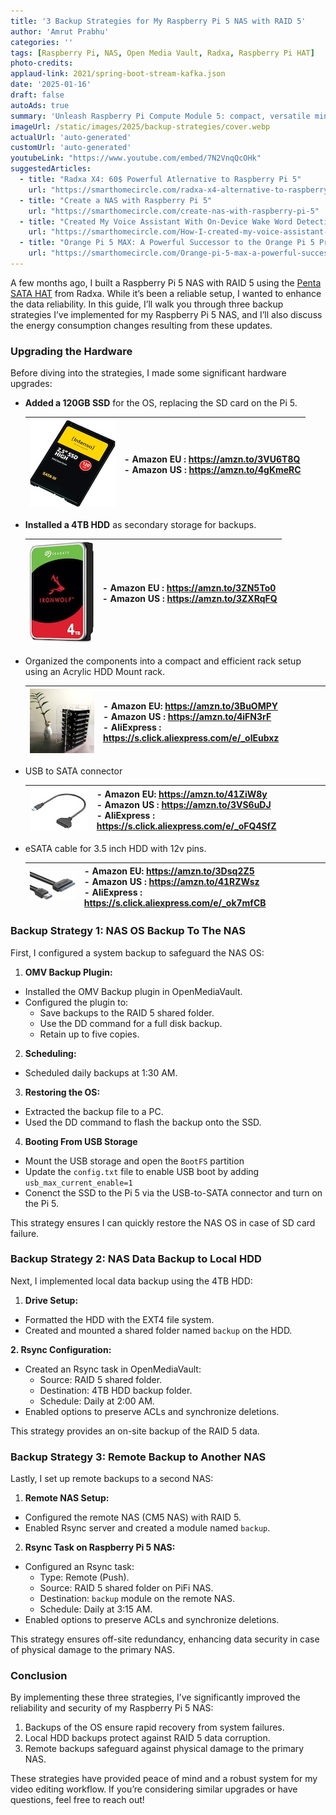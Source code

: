 ```yaml
---
title: '3 Backup Strategies for My Raspberry Pi 5 NAS with RAID 5'
author: 'Amrut Prabhu'
categories: ''
tags: [Raspberry Pi, NAS, Open Media Vault, Radxa, Raspberry Pi HAT]
photo-credits:
applaud-link: 2021/spring-boot-stream-kafka.json
date: '2025-01-16'
draft: false
autoAds: true
summary: 'Unleash Raspberry Pi Compute Module 5: compact, versatile mini-computer for high-speed storage, DIY NAS, and innovative projects.'
imageUrl: /static/images/2025/backup-strategies/cover.webp
actualUrl: 'auto-generated'
customUrl: 'auto-generated'
youtubeLink: "https://www.youtube.com/embed/7N2VnqQcOHk"
suggestedArticles:
  - title: "Radxa X4: 60$ Powerful Atlernative to Raspberry Pi 5"
    url: "https://smarthomecircle.com/radxa-x4-alternative-to-raspberry-pi-5"
  - title: "Create a NAS with Raspberry Pi 5"
    url: "https://smarthomecircle.com/create-nas-with-raspberry-pi-5"
  - title: "Created My Voice Assistant With On-Device Wake Word Detection On ESP32"
    url: "https://smarthomecircle.com/How-I-created-my-voice-assistant-with-on-device-wake-word-using-home-assistant"
  - title: "Orange Pi 5 MAX: A Powerful Successor to the Orange Pi 5 Pro"
    url: "https://smarthomecircle.com/Orange-pi-5-max-a-powerful-successor-to-orange-pi-5-pro"
---
```

<TOCInline toc={props.toc} asDisclosure />  

A few months ago, I built a Raspberry Pi 5 NAS with RAID 5 using the [Penta SATA HAT](https://s.click.aliexpress.com/e/_olCRd9p) from Radxa. While it’s been a reliable setup, I wanted to enhance the data reliability. In this guide, I’ll walk you through three backup strategies I’ve implemented for my Raspberry Pi 5 NAS, and I’ll also discuss the energy consumption changes resulting from these updates.

### Upgrading the Hardware

Before diving into the strategies, I made some significant hardware upgrades:

-   **Added a 120GB SSD** for the OS, replacing the SD card on the Pi 5.
    
    | ![Alt text](/static/images/2025/backup-strategies/ssd.jpg) | - Amazon EU : https://amzn.to/3VU6T8Q <br/>- Amazon US : https://amzn.to/4gKmeRC |
    |-----------------------------|---------------------------------------------------------|
    
-   **Installed a 4TB HDD** as secondary storage for backups.
    
    | ![HDD Drives](/static/images/2025/backup-strategies/hdd.jpg) | - Amazon EU : https://amzn.to/3ZN5To0 <br/>- Amazon US : https://amzn.to/3ZXRqFQ |
    |-----------------------------|---------------------------------------------------------|
    
-   Organized the components into a compact and efficient rack setup using an Acrylic HDD Mount rack.

    | ![Acrylic Rack](/static/images/2025/backup-strategies/case.jpg) | - Amazon EU: https://amzn.to/3BuOMPY <br/>- Amazon US :  https://amzn.to/4iFN3rF  <br/>- AliExpress : https://s.click.aliexpress.com/e/_olEubxz 
    |-----------------------------|---------------------------------------------------------|

-   USB to SATA connector

    | ![Acrylic Rack](/static/images/2025/backup-strategies/usb-sata.jpg) | - Amazon EU: https://amzn.to/41ZiW8y <br/>- Amazon US :  https://amzn.to/3VS6uDJ  <br/>- AliExpress : https://s.click.aliexpress.com/e/_oFQ4SfZ
    |-----------------------------|---------------------------------------------------------|

- eSATA cable for 3.5 inch HDD with 12v pins.

    | ![Acrylic Rack](/static/images/2025/backup-strategies/esata.jpg) | - Amazon EU: https://amzn.to/3Dsq2Z5 <br/>- Amazon US :  https://amzn.to/41RZWsz  <br/>- AliExpress : https://s.click.aliexpress.com/e/_ok7mfCB
    |-----------------------------|---------------------------------------------------------|

### Backup Strategy 1: NAS OS Backup To The NAS

First, I configured a system backup to safeguard the NAS OS:

1.  **OMV Backup Plugin:**

-   Installed the OMV Backup plugin in OpenMediaVault.
-   Configured the plugin to:
    -   Save backups to the RAID 5 shared folder.
    -   Use the DD command for a full disk backup.
    -   Retain up to five copies.

2. **Scheduling:**

-   Scheduled daily backups at 1:30 AM.

3. **Restoring the OS:**

-   Extracted the backup file to a PC.
-   Used the DD command to flash the backup onto the SSD.

4. **Booting From USB Storage**

-   Mount the USB storage and open the `BootFS` partition
-   Update the `config.txt` file to enable USB boot by adding `usb_max_current_enable=1`
-   Conenct the SSD to the Pi 5 via the USB-to-SATA connector and turn on the Pi 5.

This strategy ensures I can quickly restore the NAS OS in case of SD card failure.

### Backup Strategy 2: NAS Data Backup to Local HDD

Next, I implemented local data backup using the 4TB HDD:

1.  **Drive Setup:**

-   Formatted the HDD with the EXT4 file system.
-   Created and mounted a shared folder named `backup` on the HDD.

**2. Rsync Configuration:**

-   Created an Rsync task in OpenMediaVault:
    - Source: RAID 5 shared folder.
    - Destination: 4TB HDD backup folder.
    - Schedule: Daily at 2:00 AM.
-   Enabled options to preserve ACLs and synchronize deletions.

This strategy provides an on-site backup of the RAID 5 data.

### Backup Strategy 3: Remote Backup to Another NAS

Lastly, I set up remote backups to a second NAS:

1.  **Remote NAS Setup:**

-   Configured the remote NAS (CM5 NAS) with RAID 5.
-   Enabled Rsync server and created a module named `backup`.

2. **Rsync Task on Raspberry Pi 5 NAS:**

-   Configured an Rsync task:
    - Type: Remote (Push).
    - Source: RAID 5 shared folder on PiFi NAS.
    - Destination: `backup` module on the remote NAS.
    - Schedule: Daily at 3:15 AM.
-   Enabled options to preserve ACLs and synchronize deletions.

This strategy ensures off-site redundancy, enhancing data security in case of physical damage to the primary NAS.

### Conclusion

By implementing these three strategies, I’ve significantly improved the reliability and security of my Raspberry Pi 5 NAS:

1.  Backups of the OS ensure rapid recovery from system failures.
2.  Local HDD backups protect against RAID 5 data corruption.
3.  Remote backups safeguard against physical damage to the primary NAS.

These strategies have provided peace of mind and a robust system for my video editing workflow. If you’re considering similar upgrades or have questions, feel free to reach out!
